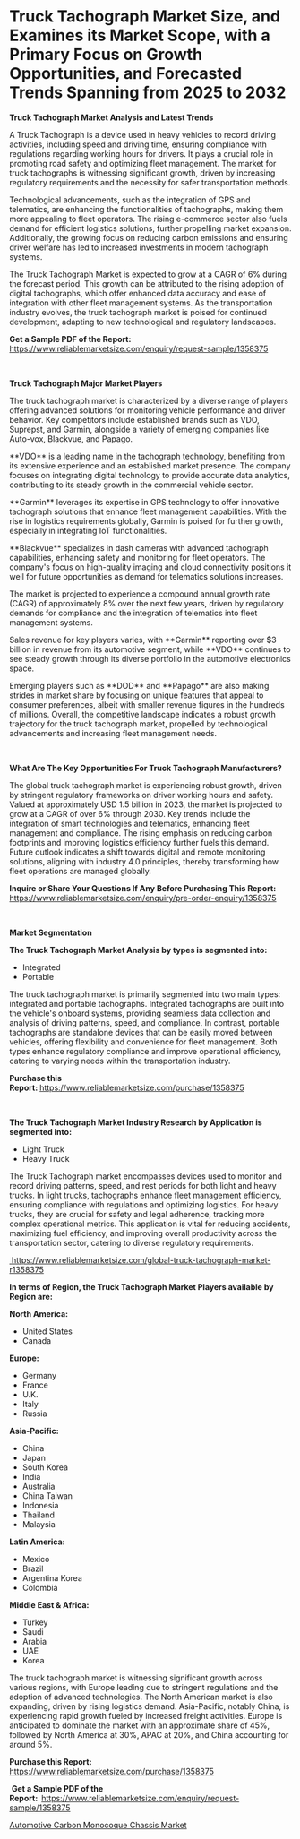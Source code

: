 <p><h1>Truck Tachograph Market Size, and Examines its Market Scope, with a Primary Focus on Growth Opportunities, and Forecasted Trends Spanning from 2025 to 2032</h1></p><p><strong>Truck Tachograph Market Analysis and Latest Trends</strong></p>
<p><p>A Truck Tachograph is a device used in heavy vehicles to record driving activities, including speed and driving time, ensuring compliance with regulations regarding working hours for drivers. It plays a crucial role in promoting road safety and optimizing fleet management. The market for truck tachographs is witnessing significant growth, driven by increasing regulatory requirements and the necessity for safer transportation methods. </p><p>Technological advancements, such as the integration of GPS and telematics, are enhancing the functionalities of tachographs, making them more appealing to fleet operators. The rising e-commerce sector also fuels demand for efficient logistics solutions, further propelling market expansion. Additionally, the growing focus on reducing carbon emissions and ensuring driver welfare has led to increased investments in modern tachograph systems.</p><p>The Truck Tachograph Market is expected to grow at a CAGR of 6% during the forecast period. This growth can be attributed to the rising adoption of digital tachographs, which offer enhanced data accuracy and ease of integration with other fleet management systems. As the transportation industry evolves, the truck tachograph market is poised for continued development, adapting to new technological and regulatory landscapes.</p></p>
<p><strong>Get a Sample PDF of the Report:&nbsp;</strong> <a href="https://www.reliablemarketsize.com/enquiry/request-sample/1358375?utm_campaign=3092&utm_medium=2&utm_source=Github&utm_content=ia&utm_term=30032025&utm_id=truck-tachograph">https://www.reliablemarketsize.com/enquiry/request-sample/1358375</a></p>
<p>&nbsp;</p>
<p><strong>Truck Tachograph Major Market Players</strong></p>
<p><p>The truck tachograph market is characterized by a diverse range of players offering advanced solutions for monitoring vehicle performance and driver behavior. Key competitors include established brands such as VDO, Suprepst, and Garmin, alongside a variety of emerging companies like Auto-vox, Blackvue, and Papago.</p><p>**VDO** is a leading name in the tachograph technology, benefiting from its extensive experience and an established market presence. The company focuses on integrating digital technology to provide accurate data analytics, contributing to its steady growth in the commercial vehicle sector.</p><p>**Garmin** leverages its expertise in GPS technology to offer innovative tachograph solutions that enhance fleet management capabilities. With the rise in logistics requirements globally, Garmin is poised for further growth, especially in integrating IoT functionalities.</p><p>**Blackvue** specializes in dash cameras with advanced tachograph capabilities, enhancing safety and monitoring for fleet operators. The company's focus on high-quality imaging and cloud connectivity positions it well for future opportunities as demand for telematics solutions increases.</p><p>The market is projected to experience a compound annual growth rate (CAGR) of approximately 8% over the next few years, driven by regulatory demands for compliance and the integration of telematics into fleet management systems.</p><p>Sales revenue for key players varies, with **Garmin** reporting over $3 billion in revenue from its automotive segment, while **VDO** continues to see steady growth through its diverse portfolio in the automotive electronics space.</p><p>Emerging players such as **DOD** and **Papago** are also making strides in market share by focusing on unique features that appeal to consumer preferences, albeit with smaller revenue figures in the hundreds of millions. Overall, the competitive landscape indicates a robust growth trajectory for the truck tachograph market, propelled by technological advancements and increasing fleet management needs.</p></p>
<p>&nbsp;</p>
<p><strong>What Are The Key Opportunities For Truck Tachograph Manufacturers?</strong></p>
<p><p>The global truck tachograph market is experiencing robust growth, driven by stringent regulatory frameworks on driver working hours and safety. Valued at approximately USD 1.5 billion in 2023, the market is projected to grow at a CAGR of over 6% through 2030. Key trends include the integration of smart technologies and telematics, enhancing fleet management and compliance. The rising emphasis on reducing carbon footprints and improving logistics efficiency further fuels this demand. Future outlook indicates a shift towards digital and remote monitoring solutions, aligning with industry 4.0 principles, thereby transforming how fleet operations are managed globally.</p></p>
<p><strong>Inquire or Share Your Questions If Any Before Purchasing This Report:</strong> <a href="https://www.reliablemarketsize.com/enquiry/pre-order-enquiry/1358375?utm_campaign=3092&utm_medium=2&utm_source=Github&utm_content=ia&utm_term=30032025&utm_id=truck-tachograph">https://www.reliablemarketsize.com/enquiry/pre-order-enquiry/1358375</a></p>
<p>&nbsp;</p>
<p><strong>Market Segmentation</strong></p>
<p><strong>The Truck Tachograph Market Analysis by types is segmented into:</strong></p>
<p><ul><li>Integrated</li><li>Portable</li></ul></p>
<p><p>The truck tachograph market is primarily segmented into two main types: integrated and portable tachographs. Integrated tachographs are built into the vehicle's onboard systems, providing seamless data collection and analysis of driving patterns, speed, and compliance. In contrast, portable tachographs are standalone devices that can be easily moved between vehicles, offering flexibility and convenience for fleet management. Both types enhance regulatory compliance and improve operational efficiency, catering to varying needs within the transportation industry.</p></p>
<p><strong>Purchase this Report:&nbsp;</strong><a href="https://www.reliablemarketsize.com/purchase/1358375?utm_campaign=3092&utm_medium=2&utm_source=Github&utm_content=ia&utm_term=30032025&utm_id=truck-tachograph">https://www.reliablemarketsize.com/purchase/1358375</a></p>
<p>&nbsp;</p>
<p><strong>The Truck Tachograph Market Industry Research by Application is segmented into:</strong></p>
<p><ul><li>Light Truck</li><li>Heavy Truck</li></ul></p>
<p><p>The Truck Tachograph market encompasses devices used to monitor and record driving patterns, speed, and rest periods for both light and heavy trucks. In light trucks, tachographs enhance fleet management efficiency, ensuring compliance with regulations and optimizing logistics. For heavy trucks, they are crucial for safety and legal adherence, tracking more complex operational metrics. This application is vital for reducing accidents, maximizing fuel efficiency, and improving overall productivity across the transportation sector, catering to diverse regulatory requirements.</p></p>
<p><a href="https://www.reliablemarketsize.com/global-truck-tachograph-market-r1358375?utm_campaign=3092&utm_medium=2&utm_source=Github&utm_content=ia&utm_term=30032025&utm_id=truck-tachograph">&nbsp;https://www.reliablemarketsize.com/global-truck-tachograph-market-r1358375</a></p>
<p><strong>In terms of Region, the Truck Tachograph Market Players available by Region are:</strong></p>
<p>
    <p> <strong> North America: </strong>
        <ul>
            <li>United States</li>
            <li>Canada</li>
        </ul>
        </p> 
    <p> <strong> Europe: </strong>
        <ul>
            <li>Germany</li>
            <li>France</li>
            <li>U.K.</li>
            <li>Italy</li>
            <li>Russia</li>
        </ul>
        </p> 
    <p> <strong> Asia-Pacific: </strong>
        <ul>
            <li>China</li>
            <li>Japan</li>
            <li>South Korea</li>
            <li>India</li>
            <li>Australia</li>
            <li>China Taiwan</li>
            <li>Indonesia</li>
            <li>Thailand</li>
            <li>Malaysia</li>
        </ul>
        </p> 
    <p> <strong> Latin America: </strong>
        <ul>
            <li>Mexico</li>
            <li>Brazil</li>
            <li>Argentina Korea</li>
            <li>Colombia</li>
        </ul>
        </p> 
    <p> <strong> Middle East & Africa: </strong>
        <ul>
            <li>Turkey</li>
            <li>Saudi</li>
            <li>Arabia</li>
            <li>UAE</li>
            <li>Korea</li>
        </ul>
    </p>
    </p>
<p><p>The truck tachograph market is witnessing significant growth across various regions, with Europe leading due to stringent regulations and the adoption of advanced technologies. The North American market is also expanding, driven by rising logistics demand. Asia-Pacific, notably China, is experiencing rapid growth fueled by increased freight activities. Europe is anticipated to dominate the market with an approximate share of 45%, followed by North America at 30%, APAC at 20%, and China accounting for around 5%.</p></p>
<p><strong>Purchase this Report: </strong><a href="https://www.reliablemarketsize.com/purchase/1358375?utm_campaign=3092&utm_medium=2&utm_source=Github&utm_content=ia&utm_term=30032025&utm_id=truck-tachograph">https://www.reliablemarketsize.com/purchase/1358375</a></p>
<p>&nbsp;<strong>Get a Sample PDF of the Report:&nbsp;&nbsp;</strong><a href="https://www.reliablemarketsize.com/enquiry/request-sample/1358375?utm_campaign=3092&utm_medium=2&utm_source=Github&utm_content=ia&utm_term=30032025&utm_id=truck-tachograph">https://www.reliablemarketsize.com/enquiry/request-sample/1358375</a></p>
<p><strong></strong></p>
<p><p><a href="https://github.com/biyajausenik/Market-Research-Report-List-1/blob/main/automotive-carbon-monocoque-chassis-market.md?utm_campaign=3092&utm_medium=2&utm_source=Github&utm_content=ia&utm_term=30032025&utm_id=truck-tachograph">Automotive Carbon Monocoque Chassis Market</a></p></p>